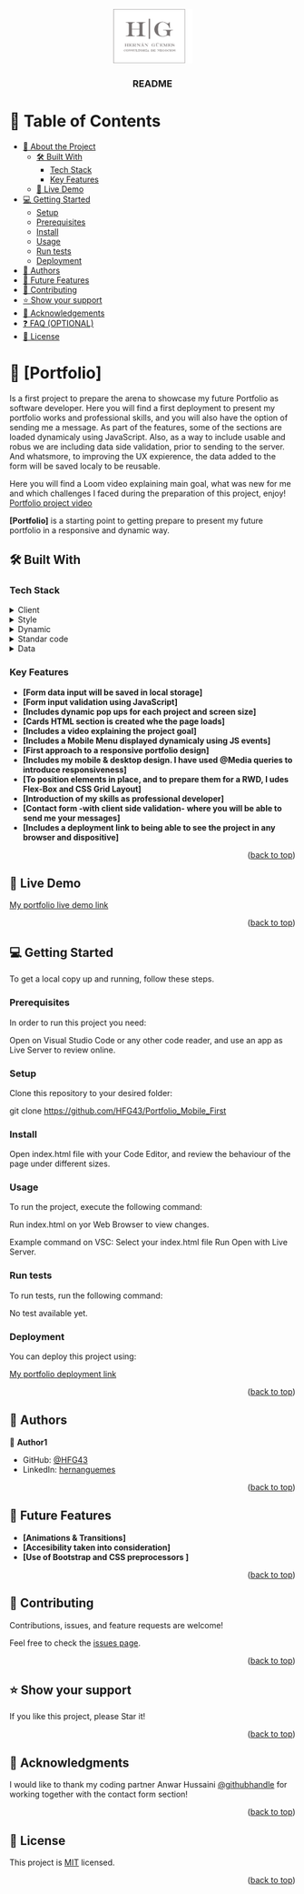 <a name="readme-top"></a>


<div align="center">
  
  <img src="./Images_Background/Logo HG.png" alt="logo" width="140"  height="auto" />
  <br/>

  <h3><b>README</b></h3>

</div>

# 📗 Table of Contents

- [📖 About the Project](#about-project)
  - [🛠 Built With](#built-with)
    - [Tech Stack](#tech-stack)
    - [Key Features](#key-features)
  - [🚀 Live Demo](#live-demo)
- [💻 Getting Started](#getting-started)
  - [Setup](#setup)
  - [Prerequisites](#prerequisites)
  - [Install](#install)
  - [Usage](#usage)
  - [Run tests](#run-tests)
  - [Deployment](#deployment)
- [👥 Authors](#authors)
- [🔭 Future Features](#future-features)
- [🤝 Contributing](#contributing)
- [⭐️ Show your support](#support)
- [🙏 Acknowledgements](#acknowledgements)
- [❓ FAQ (OPTIONAL)](#faq)
- [📝 License](#license)


# 📖 [Portfolio] <a name="about-project"></a>

Is a first project to prepare the arena to showcase my future Portfolio as software developer. Here you will find a first deployment to present my portfolio works and professional skills, and you will also have the option of sending me a message. As part of the features, some of the sections are loaded dynamicaly using JavaScript. Also, as a way to include usable and robus we are including data side validation, prior to sending to the server. And whatsmore, to improving the UX expierence, the data added to the form will be saved localy to be reusable.

Here you will find a Loom video explaining main goal, what was new for me and which challenges I faced during the preparation of this project, enjoy!
[Portfolio project video](https://www.loom.com/share/cccee21071244920a217c4f1d6450c49)

**[Portfolio]** is a starting point to getting prepare to present my future portfolio in a responsive and dynamic way.

## 🛠 Built With <a name="built-with"></a>

### Tech Stack <a name="tech-stack"></a>

<details>
  <summary>Client</summary>
  <ul>
    <li><a href="#">HTML</a></li>
  </ul>
</details>

<details>
  <summary>Style</summary>
  <ul>
    <li><a href="#">CSS</a></li>
  </ul>
</details>

<details>
  <summary>Dynamic</summary>
  <ul>
    <li><a href="#">JavaScript</a></li>
  </ul>
</details>

<details>
<summary>Standar code</summary>
  <ul>
    <li><a href="#">Linters</a></li>
  </ul>
</details>

<details>
<summary>Data</summary>
  <ul>
    <li><a href="https://formspree.io/html/">Formspree</a></li>
    <li>Client side Data Validation using JavaScript</li>
  </ul>
</details>

### Key Features <a name="key-features"></a>

- **[Form data input will be saved in local storage]**
- **[Form input validation using JavaScript]**
- **[Includes dynamic pop ups for each project and screen size]**
- **[Cards HTML section is created whe the page loads]**
- **[Includes a video explaining the project goal]**
- **[Includes a Mobile Menu displayed dynamicaly using JS events]**
- **[First approach to a responsive portfolio design]**
- **[Includes my mobile & desktop design. I have used @Media queries to introduce responsiveness]**
- **[To position elements in place, and to prepare them for a RWD, I udes Flex-Box and CSS Grid Layout]**
- **[Introduction of my skills as professional developer]**
- **[Contact form -with client side validation- where you will be able to send me your messages]**
- **[Includes a deployment link to being able to see the project in any browser and dispositive]**

<p align="right">(<a href="#readme-top">back to top</a>)</p>

## 🚀 Live Demo <a name="live-demo"></a>

[My portfolio live demo link](https://hfg43.github.io/Portfolio/)

<p align="right">(<a href="#readme-top">back to top</a>)</p>

## 💻 Getting Started <a name="getting-started"></a>

To get a local copy up and running, follow these steps.

### Prerequisites

In order to run this project you need:

Open on Visual Studio Code or any other code reader, and use an app as Live Server to review online.
### Setup

Clone this repository to your desired folder:

git clone https://github.com/HFG43/Portfolio_Mobile_First

### Install

Open index.html file with your Code Editor, and review the behaviour of the page under different sizes.

### Usage

To run the project, execute the following command:

Run index.html on yor Web Browser to view changes.

Example command on VSC: 
Select your index.html file
Run Open with Live Server.

### Run tests

To run tests, run the following command:

No test available yet.

### Deployment

You can deploy this project using:

[My portfolio deployment link](https://hfg43.github.io/Portfolio/)

<p align="right">(<a href="#readme-top">back to top</a>)</p>


## 👥 Authors <a name="authors"></a>

👤 **Author1**

- GitHub: [@HFG43](https://github.com/HFG43)
- LinkedIn: [hernanguemes](https://www.linkedin.com/in/hernanguemes)

<p align="right">(<a href="#readme-top">back to top</a>)</p>

## 🔭 Future Features <a name="future-features"></a>

- **[Animations & Transitions]**
- **[Accesibility taken into consideration]**
- **[Use of Bootstrap and CSS preprocessors ]**

<p align="right">(<a href="#readme-top">back to top</a>)</p>


## 🤝 Contributing <a name="contributing"></a>

Contributions, issues, and feature requests are welcome!

Feel free to check the [issues page](../../issues/).

<p align="right">(<a href="#readme-top">back to top</a>)</p>


## ⭐️ Show your support <a name="support"></a>

If you like this project, please Star it!

<p align="right">(<a href="#readme-top">back to top</a>)</p>

## 🙏 Acknowledgments <a name="acknowledgements"></a>

I would like to thank my coding partner Anwar Hussaini [@githubhandle](https://github.com/M-Anwar-Hussaini) for working together with the contact form section!

<p align="right">(<a href="#readme-top">back to top</a>)</p>


## 📝 License <a name="license"></a>

This project is [MIT](./LICENSE) licensed.

<p align="right">(<a href="#readme-top">back to top</a>)</p>
